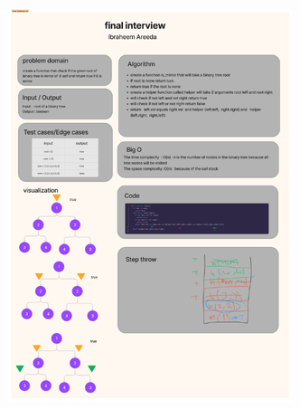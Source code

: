 ![](https://github.com/ibraheem-areeda/Computational-Thinking/blob/ac68f9fdd73ba6f42f9fcf17e0057b2fc948ab65/cc%20final.png)
